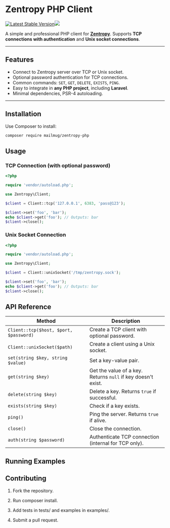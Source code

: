 # Zentropy PHP Client

<a href="https://packagist.org/packages/mailmug/zentropy-php"><img src="https://img.shields.io/packagist/v/mailmug/zentropy-php" alt="Latest Stable Version"></a><a href="LICENSE"><img src="https://badgen.net/github/license/mailmug/zentropy" /></a>


A simple and professional PHP client for **[Zentropy](https://github.com/mailmug/zentropy)**. Supports **TCP connections with authentication** and **Unix socket connections**.

---

## Features

- Connect to Zentropy server over TCP or Unix socket.
- Optional password authentication for TCP connections.
- Common commands: `SET`, `GET`, `DELETE`, `EXISTS`, `PING`.
- Easy to integrate in **any PHP project**, including **Laravel**.
- Minimal dependencies, PSR-4 autoloading.

---

## Installation

Use Composer to install:

```bash
composer require mailmug/zentropy-php
```

## Usage

### TCP Connection (with optional password)

```php
<?php

require 'vendor/autoload.php';

use Zentropy\Client;

$client = Client::tcp('127.0.0.1', 6383, 'pass@123');

$client->set('foo', 'bar');
echo $client->get('foo'); // Outputs: bar
$client->close();

```

### Unix Socket Connection

```php
<?php

require 'vendor/autoload.php';

use Zentropy\Client;

$client = Client::unixSocket('/tmp/zentropy.sock');

$client->set('foo', 'bar');
echo $client->get('foo'); // Outputs: bar
$client->close();
```

## API Reference
| Method                                 | Description                                                  |
| -------------------------------------- | ------------------------------------------------------------ |
| `Client::tcp($host, $port, $password)` | Create a TCP client with optional password.                  |
| `Client::unixSocket($path)`            | Create a client using a Unix socket.                         |
| `set(string $key, string $value)`      | Set a key-value pair.                                        |
| `get(string $key)`                     | Get the value of a key. Returns `null` if key doesn't exist. |
| `delete(string $key)`                  | Delete a key. Returns `true` if successful.                  |
| `exists(string $key)`                  | Check if a key exists.                                       |
| `ping()`                               | Ping the server. Returns `true` if alive.                    |
| `close()`                              | Close the connection.                                        |
| `auth(string $password)`               | Authenticate TCP connection (internal for TCP only).         |


## Running Examples


## Contributing

1. Fork the repository.

2. Run composer install.

3. Add tests in tests/ and examples in examples/.

4. Submit a pull request.
